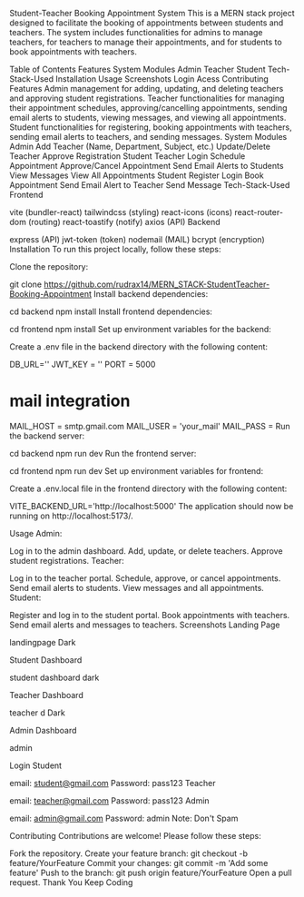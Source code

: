 Student-Teacher Booking Appointment System
This is a MERN stack project designed to facilitate the booking of appointments between students and teachers. The system includes functionalities for admins to manage teachers, for teachers to manage their appointments, and for students to book appointments with teachers.

Table of Contents
Features
System Modules
Admin
Teacher
Student
Tech-Stack-Used
Installation
Usage
Screenshots
Login Acess
Contributing
Features
Admin management for adding, updating, and deleting teachers and approving student registrations.
Teacher functionalities for managing their appointment schedules, approving/cancelling appointments, sending email alerts to students, viewing messages, and viewing all appointments.
Student functionalities for registering, booking appointments with teachers, sending email alerts to teachers, and sending messages.
System Modules
Admin
Add Teacher (Name, Department, Subject, etc.)
Update/Delete Teacher
Approve Registration Student
Teacher
Login
Schedule Appointment
Approve/Cancel Appointment
Send Email Alerts to Students
View Messages
View All Appointments
Student
Register
Login
Book Appointment
Send Email Alert to Teacher
Send Message
Tech-Stack-Used
Frontend

vite (bundler-react)
tailwindcss (styling)
react-icons (icons)
react-router-dom (routing)
react-toastify (notify)
axios (API)
Backend

express (API)
jwt-token (token)
nodemail (MAIL)
bcrypt (encryption)
Installation
To run this project locally, follow these steps:

Clone the repository:

git clone https://github.com/rudrax14/MERN_STACK-StudentTeacher-Booking-Appointment
Install backend dependencies:

cd backend
npm install
Install frontend dependencies:

cd frontend
npm install
Set up environment variables for the backend:

Create a .env file in the backend directory with the following content:

DB_URL=''
JWT_KEY = ''
PORT = 5000

# mail integration 

MAIL_HOST = smtp.gmail.com
MAIL_USER = 'your_mail'
MAIL_PASS = 
Run the backend server:

cd backend
npm run dev
Run the frontend server:

cd frontend
npm run dev
Set up environment variables for frontend:

Create a .env.local file in the frontend directory with the following content:

VITE_BACKEND_URL='http://localhost:5000'
The application should now be running on http://localhost:5173/.

Usage
Admin:

Log in to the admin dashboard.
Add, update, or delete teachers.
Approve student registrations.
Teacher:

Log in to the teacher portal.
Schedule, approve, or cancel appointments.
Send email alerts to students.
View messages and all appointments.
Student:

Register and log in to the student portal.
Book appointments with teachers.
Send email alerts and messages to teachers.
Screenshots
Landing Page

landingpage Dark

Student Dashboard

student dashboard dark

Teacher Dashboard

teacher d Dark

Admin Dashboard

admin 

Login
Student

email: student@gmail.com
Password: pass123
Teacher

email: teacher@gmail.com
Password: pass123
Admin

email: admin@gmail.com
Password: admin
Note: Don't Spam

Contributing
Contributions are welcome! Please follow these steps:

Fork the repository.
Create your feature branch: git checkout -b feature/YourFeature
Commit your changes: git commit -m 'Add some feature'
Push to the branch: git push origin feature/YourFeature
Open a pull request.
Thank You
Keep Coding
